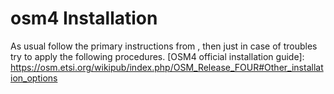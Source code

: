 # osm4 Installation
As usual follow the primary instructions from , then just in case of troubles try to apply the following procedures.
[OSM4 official installation guide]: https://osm.etsi.org/wikipub/index.php/OSM_Release_FOUR#Other_installation_options
